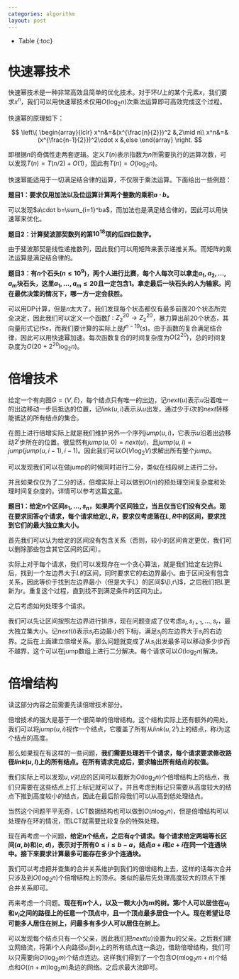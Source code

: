 ```yaml
---
categories: algorithm
layout: post
---
```


- Table
{:toc}

# 快速幂技术

快速幂技术是一种非常高效且简单的优化技术。对于环$U$上的某个元素$x$，我们要求$x^n$，我们可以用快速幂技术仅用$O(\log_2n)$次乘法运算即可高效完成这个过程。

快速幂的原理如下：

$$
\left\{
\begin{array}{lclr}
x^n&=&(x^{\frac{n}{2}})^2 &,2\mid n\\
x^n&=&(x^{\frac{n-1}{2}})^2\cdot x &,else
\end{array}
\right.
$$

即根据$n$的奇偶性走两套逻辑。定义$T(n)$表示指数为$n$所需要执行的运算次数，可以发现$T(n)=T(n/2)+O(1)$，因此有$T(n)=O(\log_2n)$。

快速幂能适用于一切满足结合律的运算，不仅限于乘法运算。下面给出一些例题：

**题目1：要求仅用加法以及位运算计算两个整数的乘积$a\cdot b$。**

可以发现$a\cdot b=\sum_{i=1}^ba$，而加法也是满足结合律的，因此可以用快速幂来优化。

**题目2：计算斐波那契数列的第$10^{18}$项的后四位数字。**

由于斐波那契是线性递推数列，因此我们可以用矩阵来表示递推关系。而矩阵的乘法运算是满足结合律的。

**题目3：有$n$个石头($n\leq 10^9$)，两个人进行比赛，每个人每次可以拿走$a_1,a_2,\ldots,a_m$块石头，这里$a_1,\ldots,a_m\leq 20$且一定包含$1$。拿走最后一块石头的人为输家。问在最优决策的情况下，哪一方一定会获胜。**

可以用DP计算，但是$n$太大了。我们发现每个状态都仅有最多前面$20$个状态所完全决定，因此我们可以定义一个函数$f:Z_2^{20}\rightarrow Z_2^{20}$，暴力算出前20个状态，其向量形式记作$s$，而我们要计算的实际上是$f^{n-19}(s)$。由于函数的复合满足结合律，因此可以用快速幂加速。每次函数复合的时间复杂度为$O(2^{20})$，总的时间复杂度为$O(20+2^{20}\log_2n)$。

# 倍增技术

给定一个有向图$G=(V,E)$，每个结点只有唯一的出边，记$next(u)$表示$u$沿着唯一的出边移动一步后抵达的位置，记$link(u,i)$表示从$u$出发，通过少于$i$次的$next$转移能抵达的所有结点的集合。

在图上进行倍增实际上就是我们维护另外一个序列$jump(u,i)$，它表示$u$沿着出边移动$2^i$步所在的位置。很显然有$jump(u,0)=next(u)$，且$jump(u,i)=jump(jump(u,i-1),i-1)$。因此我们可以$O(V\log_2V)$求解出所有整个$jump$。

可以发现我们可以在做jump的时候同时进行二分，类似在线段树上进行二分。

并且如果仅仅为了二分的话，倍增实际上可以做到$O(n)$的预处理空间复杂度和处理时间复杂度的。详情可以参考这篇[文章](https://codeforces.com/blog/entry/74847)。

**题目1：给定$n$个区间$s_1,\ldots,s_n$，如果两个区间独立，当且仅当它们没有交点。现在要求回答$q$个请求，每个请求给定$L,R$，要求仅考虑落在$L,R$中的区间，要求找到它们的最大独立集大小。**

首先我们可以认为给定的区间没有包含关系（否则，较小的区间肯定更优，我们可以删除那些包含其它区间的区间）。

实际上对于每个请求，我们可以发现存在一个贪心算法，就是我们给定左边界$L$后，找到一个左边界大于$L$的区间，同时要求它的右边界最小。由于区间没有包含关系，因此等价于找到左边界最小（但是大于$L$）的区间$\[l,r\]$，之后我们把$L$更新为$r$。重复这个过程，直到找不到满足条件的区间为止。

之后考虑如何处理多个请求。

我们可以先让区间按照左边界进行排序，现在问题变成了仅考虑$s_l,s_{l+1},\ldots,s_r$，最大独立集大小。记$next(i)$表示$s_i$右边最小的下标$j$，满足$s_j$的左边界大于$s_i$的右边界。之后在上面建立倍增关系。那么问题就变成了从$s_l$出发最多可以移动多少步而不越界，这个可以在jump数组上进行二分解决。每个请求可以$O(\log_2n)$解决。

# 倍增结构

读这部分内容之前需要先读倍增技术部分。

倍增技术的强大是基于一个很简单的倍增结构。这个结构实际上还有额外的用处，我们可以将$jump(u,i)$视作一个结点，它覆盖了所有从$link(u,2^i)$上的结点，称$i$为这个结点的高度。

那么如果现在有这样的一些问题，**我们需要处理若干个请求，每个请求要求修改路径$link(u,l)$上的所有结点。在所有请求完成后，要求输出所有结点的权值。**

我们实际上可以发现$u,v$对应的区间可以截断为$O(\log_2n)$个倍增结构上的结点，我们只需要在这些结点上打上标记就可以了。并且考虑到标记只需要从高度较大的结点下推到高度较小的结点，因此在最后阶段我们可以从高到低处理结点。

当然这个问题平平无奇，LCT数据结构也可以做到$O(n\log_2n)$，但是倍增结构可以处理存在环的情况，而LCT就需要比较复杂的特殊处理。

现在再考虑一个问题，**给定$n$个结点，之后有$q$个请求。每个请求给定两端等长区间$(a,b)$和$(c,d)$，表示对于所有$0\leq i\leq b-a$，结点$a+i$和$c+i$在同一个连通块中。接下来要求计算最多可能存在多少个连通块。**

我们可以考虑把并查集的合并关系维护到我们的倍增结构上去，这样的话每次合并只涉及到$O(\log_2n)$个倍增结构上的顶点。类似的最后先处理高度较大的顶点下推合并关系即可。

再来考虑一个问题。**现在有$n$个人，以及一颗大小为$m$的树。第$i$个人可以居住在$u_i$和$v_i$之间的路径上的任意一个顶点中，且一个顶点最多居住一个人。现在希望让尽可能多人居住在树上，问最多有多少人可以居住在树上。**

可以发现每个结点只有一个父亲，因此我们把$next(u)$设置为$u$的父亲。之后我们建立网络流，将第$i$个人向路径$u_i$到$v_i$上的所有结点连一条边，借助倍增结构，我们可以只需要向$O(\log_2m)$个结点连边。这样我们得到了一个包含$O(m\log_2m+n)$个结点和$O((n+m)\log_2m)$条边的网络。之后求最大流即可。